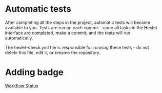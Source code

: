 # Automatic tests

After completing all the steps in the project, automatic tests will become available to you. Tests are run on each commit - once all tasks in the Hexlet interface are completed, make a commit, and the tests will run automatically.

The hexlet-check.yml file is responsible for running these tests - do not delete this file, edit it, or rename the repository.

# Adding badge

[Workflow Status](https://github.com/KiMa30/docker-project-74/actions/workflows/push.yml/badge.svg)
